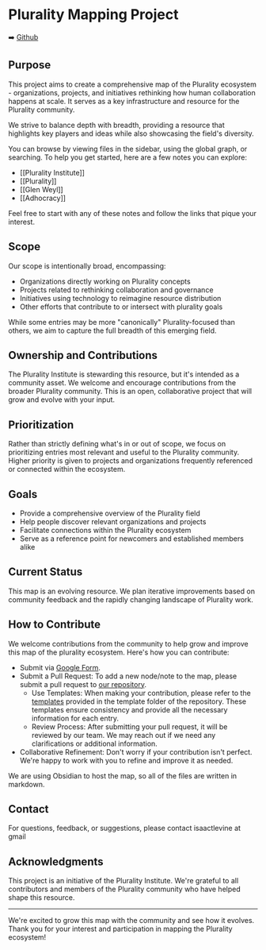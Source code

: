 # Plurality Mapping Project
➡️ [Github](https://github.com/daveey/plurality-map)

## Purpose

This project aims to create a comprehensive map of the Plurality ecosystem - organizations, projects, and initiatives rethinking how human collaboration happens at scale. It serves as a key infrastructure and resource for the Plurality community. 

We strive to balance depth with breadth, providing a resource that highlights key players and ideas while also showcasing the field's diversity.

You can browse by viewing files in the sidebar, using the global graph, or searching. To help you get started, here are a few notes you can explore:

- [[Plurality Institute]]
- [[Plurality]]
- [[Glen Weyl]]
- [[Adhocracy]]

Feel free to start with any of these notes and follow the links that pique your interest.

## Scope

Our scope is intentionally broad, encompassing:
- Organizations directly working on Plurality concepts
- Projects related to rethinking collaboration and governance
- Initiatives using technology to reimagine resource distribution
- Other efforts that contribute to or intersect with plurality goals

While some entries may be more "canonically" Plurality-focused than others, we aim to capture the full breadth of this emerging field.

## Ownership and Contributions

The Plurality Institute is stewarding this resource, but it's intended as a community asset. We welcome and encourage contributions from the broader Plurality community. This is an open, collaborative project that will grow and evolve with your input.

## Prioritization

Rather than strictly defining what's in or out of scope, we focus on prioritizing entries most relevant and useful to the Plurality community. Higher priority is given to projects and organizations frequently referenced or connected within the ecosystem.

## Goals

- Provide a comprehensive overview of the Plurality field
- Help people discover relevant organizations and projects
- Facilitate connections within the Plurality ecosystem
- Serve as a reference point for newcomers and established members alike

## Current Status

This map is an evolving resource. We plan iterative improvements based on community feedback and the rapidly changing landscape of Plurality work.

## How to Contribute

We welcome contributions from the community to help grow and improve this map of the plurality ecosystem. Here's how you can contribute:

- Submit via [Google Form](https://forms.gle/dhWHTKVmPqAvV5b78).
- Submit a Pull Request: To add a new node/note to the map, please submit a pull request to [our repository](https://github.com/daveey/plurality-map).
	- Use Templates: When making your contribution, please refer to the [templates](https://github.com/daveey/plurality-map/tree/main/Templates) provided in the template folder of the repository. These templates ensure consistency and provide all the necessary information for each entry.
	- Review Process: After submitting your pull request, it will be reviewed by our team. We may reach out if we need any clarifications or additional information.
- Collaborative Refinement: Don't worry if your contribution isn't perfect. We're happy to work with you to refine and improve it as needed.

We are using Obsidian to host the map, so all of the files are written in markdown.

## Contact

For questions, feedback, or suggestions, please contact isaactlevine at gmail
## Acknowledgments

This project is an initiative of the Plurality Institute. We're grateful to all contributors and members of the Plurality community who have helped shape this resource.

---

We're excited to grow this map with the community and see how it evolves. Thank you for your interest and participation in mapping the Plurality ecosystem!